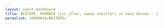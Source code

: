 ```yaml
---
layout: vakit_dashboard
title: BESTEPE, ROMANYA için iftar, namaz vakitleri ve hava durumu - ilçe/eyalet seç
permalink: /ROMANYA/BESTEPE/
---
```


<script type="text/javascript">
  var GLOBAL_COUNTRY = 'ROMANYA';
  var GLOBAL_CITY = 'BESTEPE';
  var GLOBAL_STATE = '';
  var lat = 72;
  var lon = 21;
</script>
